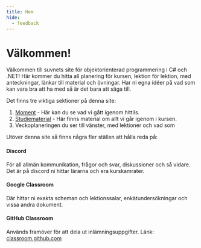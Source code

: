 ```yaml
---
title: Hem
hide:
  - feedback
---
```


# Välkommen!

Välkommen till suvnets site för objektorienterad programmering i C# och .NET!
Här kommer du hitta all planering för kursen, lektion för lektion, med anteckningar, länkar till material och övningar. Har ni egna idéer på vad som kan vara bra att ha med så är det bara att säga till. 

Det finns tre viktiga sektioner på denna site:

1. [Moment](moment.md) - Här kan du se vad vi gått igenom hittils.
2. [Studiematerial](material/index.md) - Här finns material om allt vi går igenom i kursen.
3. Veckoplaneringen du ser till vänster, med lektioner och vad som 


Utöver denna site så finns några fler ställen att hålla reda på:

#### Discord
För all allmän kommunikation, frågor och svar, diskussioner och så vidare. Det är på discord ni hittar lärarna och era kurskamrater.

#### Google Classroom
Där hittar ni exakta scheman och lektionssalar, enkätundersökningar och vissa andra dokument.

#### GitHub Classroom 
Används framöver för att dela ut inlämningsuppgifter.
Länk: [classroom.github.com](https://classroom.github.com/)

